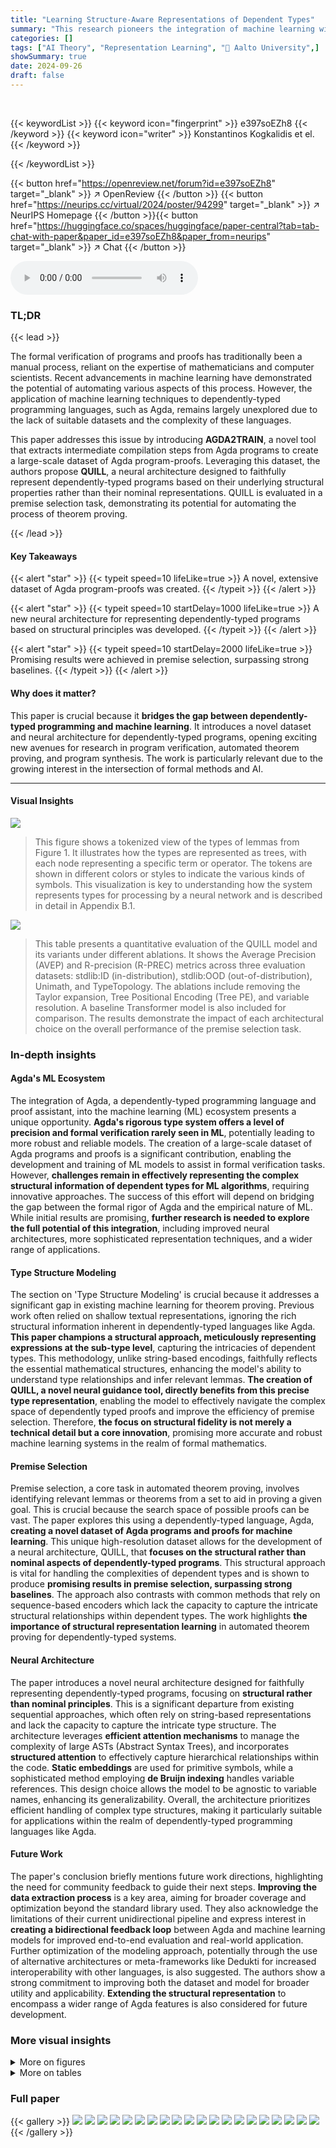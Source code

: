 ```yaml
---
title: "Learning Structure-Aware Representations of Dependent Types"
summary: "This research pioneers the integration of machine learning with the dependently-typed programming language Agda, introducing a novel dataset and neural architecture for faithful program representation..."
categories: []
tags: ["AI Theory", "Representation Learning", "🏢 Aalto University",]
showSummary: true
date: 2024-09-26
draft: false
---
```


<br>

{{< keywordList >}}
{{< keyword icon="fingerprint" >}} e397soEZh8 {{< /keyword >}}
{{< keyword icon="writer" >}} Konstantinos Kogkalidis et el. {{< /keyword >}}
 
{{< /keywordList >}}

{{< button href="https://openreview.net/forum?id=e397soEZh8" target="_blank" >}}
↗ OpenReview
{{< /button >}}
{{< button href="https://neurips.cc/virtual/2024/poster/94299" target="_blank" >}}
↗ NeurIPS Homepage
{{< /button >}}{{< button href="https://huggingface.co/spaces/huggingface/paper-central?tab=tab-chat-with-paper&paper_id=e397soEZh8&paper_from=neurips" target="_blank" >}}
↗ Chat
{{< /button >}}



<audio controls>
    <source src="https://ai-paper-reviewer.com/e397soEZh8/podcast.wav" type="audio/wav">
    Your browser does not support the audio element.
</audio>


### TL;DR


{{< lead >}}

The formal verification of programs and proofs has traditionally been a manual process, reliant on the expertise of mathematicians and computer scientists. Recent advancements in machine learning have demonstrated the potential of automating various aspects of this process. However, the application of machine learning techniques to dependently-typed programming languages, such as Agda, remains largely unexplored due to the lack of suitable datasets and the complexity of these languages.

This paper addresses this issue by introducing **AGDA2TRAIN**, a novel tool that extracts intermediate compilation steps from Agda programs to create a large-scale dataset of Agda program-proofs.  Leveraging this dataset, the authors propose **QUILL**, a neural architecture designed to faithfully represent dependently-typed programs based on their underlying structural properties rather than their nominal representations. QUILL is evaluated in a premise selection task, demonstrating its potential for automating the process of theorem proving.

{{< /lead >}}


#### Key Takeaways

{{< alert "star" >}}
{{< typeit speed=10 lifeLike=true >}} A novel, extensive dataset of Agda program-proofs was created. {{< /typeit >}}
{{< /alert >}}

{{< alert "star" >}}
{{< typeit speed=10 startDelay=1000 lifeLike=true >}} A new neural architecture for representing dependently-typed programs based on structural principles was developed. {{< /typeit >}}
{{< /alert >}}

{{< alert "star" >}}
{{< typeit speed=10 startDelay=2000 lifeLike=true >}} Promising results were achieved in premise selection, surpassing strong baselines. {{< /typeit >}}
{{< /alert >}}

#### Why does it matter?
This paper is crucial because it **bridges the gap between dependently-typed programming and machine learning**.  It introduces a novel dataset and neural architecture for dependently-typed programs, opening exciting new avenues for research in program verification, automated theorem proving, and program synthesis.  The work is particularly relevant due to the growing interest in the intersection of formal methods and AI.

------
#### Visual Insights



![](https://ai-paper-reviewer.com/e397soEZh8/figures_5_1.jpg)

> This figure shows a tokenized view of the types of lemmas from Figure 1.  It illustrates how the types are represented as trees, with each node representing a specific term or operator. The tokens are shown in different colors or styles to indicate the various kinds of symbols. This visualization is key to understanding how the system represents types for processing by a neural network and is described in detail in Appendix B.1. 





![](https://ai-paper-reviewer.com/e397soEZh8/tables_8_1.jpg)

> This table presents a quantitative evaluation of the QUILL model and its variants under different ablations.  It shows the Average Precision (AVEP) and R-precision (R-PREC) metrics across three evaluation datasets: stdlib:ID (in-distribution), stdlib:OOD (out-of-distribution), Unimath, and TypeTopology. The ablations include removing the Taylor expansion, Tree Positional Encoding (Tree PE), and variable resolution.  A baseline Transformer model is also included for comparison. The results demonstrate the impact of each architectural choice on the overall performance of the premise selection task.





### In-depth insights


#### Agda's ML Ecosystem
The integration of Agda, a dependently-typed programming language and proof assistant, into the machine learning (ML) ecosystem presents a unique opportunity.  **Agda's rigorous type system offers a level of precision and formal verification rarely seen in ML**, potentially leading to more robust and reliable models. The creation of a large-scale dataset of Agda programs and proofs is a significant contribution, enabling the development and training of ML models to assist in formal verification tasks. However, **challenges remain in effectively representing the complex structural information of dependent types for ML algorithms**, requiring innovative approaches.  The success of this effort will depend on bridging the gap between the formal rigor of Agda and the empirical nature of ML.  While initial results are promising, **further research is needed to explore the full potential of this integration**, including improved neural architectures, more sophisticated representation techniques, and a wider range of applications.

#### Type Structure Modeling
The section on 'Type Structure Modeling' is crucial because it addresses a significant gap in existing machine learning for theorem proving.  Previous work often relied on shallow textual representations, ignoring the rich structural information inherent in dependently-typed languages like Agda.  **This paper champions a structural approach, meticulously representing expressions at the sub-type level**, capturing the intricacies of dependent types.  This methodology, unlike string-based encodings, faithfully reflects the essential mathematical structures, enhancing the model's ability to understand type relationships and infer relevant lemmas. **The creation of QUILL, a novel neural guidance tool, directly benefits from this precise type representation**, enabling the model to effectively navigate the complex space of dependently typed proofs and improve the efficiency of premise selection.  Therefore, **the focus on structural fidelity is not merely a technical detail but a core innovation**, promising more accurate and robust machine learning systems in the realm of formal mathematics.

#### Premise Selection
Premise selection, a core task in automated theorem proving, involves identifying relevant lemmas or theorems from a set to aid in proving a given goal.  This is crucial because the search space of possible proofs can be vast.  The paper explores this using a dependently-typed language, Agda, **creating a novel dataset of Agda programs and proofs for machine learning**.  This unique high-resolution dataset allows for the development of a neural architecture, QUILL, that **focuses on the structural rather than nominal aspects of dependently-typed programs**. This structural approach is vital for handling the complexities of dependent types and is shown to produce **promising results in premise selection, surpassing strong baselines**. The approach also contrasts with common methods that rely on sequence-based encoders which lack the capacity to capture the intricate structural relationships within dependent types. The work highlights **the importance of structural representation learning** in automated theorem proving for dependently-typed systems.

#### Neural Architecture
The paper introduces a novel neural architecture designed for faithfully representing dependently-typed programs, focusing on **structural rather than nominal principles**.  This is a significant departure from existing sequential approaches, which often rely on string-based representations and lack the capacity to capture the intricate type structure.  The architecture leverages **efficient attention mechanisms** to manage the complexity of large ASTs (Abstract Syntax Trees), and incorporates **structured attention** to effectively capture hierarchical relationships within the code.  **Static embeddings** are used for primitive symbols, while a sophisticated method employing **de Bruijn indexing** handles variable references. This design choice allows the model to be agnostic to variable names, enhancing its generalizability.  Overall, the architecture prioritizes efficient handling of complex type structures, making it particularly suitable for applications within the realm of dependently-typed programming languages like Agda.

#### Future Work
The paper's conclusion briefly mentions future work directions, highlighting the need for community feedback to guide their next steps.  **Improving the data extraction process** is a key area, aiming for broader coverage and optimization beyond the standard library used.  They also acknowledge the limitations of their current unidirectional pipeline and express interest in **creating a bidirectional feedback loop** between Agda and machine learning models for improved end-to-end evaluation and real-world application.  Further optimization of the modeling approach, potentially through the use of alternative architectures or meta-frameworks like Dedukti for increased interoperability with other languages, is also suggested. The authors show a strong commitment to improving both the dataset and model for broader utility and applicability.  **Extending the structural representation** to encompass a wider range of Agda features is also considered for future development.


### More visual insights

<details>
<summary>More on figures
</summary>


![](https://ai-paper-reviewer.com/e397soEZh8/figures_7_1.jpg)

> This figure shows the empirical distributions of standardized scores for relevant and irrelevant lemmas from the stdlib:ID evaluation set.  The x-axis represents the standardized score, and the y-axis represents the density.  The distributions are visualized using kernel density estimation (KDE) plots, with relevant lemmas shown in green and irrelevant lemmas in beige.  The figure visually demonstrates the model's ability to distinguish between relevant and irrelevant lemmas, as evidenced by the clear separation between the distributions.  The small overlap between the distributions suggests that the model provides a relatively reliable separation.


![](https://ai-paper-reviewer.com/e397soEZh8/figures_12_1.jpg)

> This figure shows a subset of the JSON structure generated by the AGDA2TRAIN tool for the example Agda code in Figure 1.  It illustrates how the tool represents the program's structure, including global imports, local definitions (like the data type N and the addition function), and a private helper lemma (+-suc). It also highlights the representation of a 'hole' in the proof, showing its context, the goal to be proven, and the term used to fill the hole. This detailed representation at the sub-type level is key to the paper's approach.


![](https://ai-paper-reviewer.com/e397soEZh8/figures_14_1.jpg)

> This figure presents three sub-figures that show the distributions of several features of the extracted dataset. (a) shows the distribution of the number of imports, definitions and holes across all files. (b) shows the distribution of the lengths of type ASTs for lemmas and holes. (c) shows the distribution of lemma occurrences across all files, differentiated between imports and premises. These distributions are shown using histograms and kernel density estimates (KDE).


![](https://ai-paper-reviewer.com/e397soEZh8/figures_14_2.jpg)

> This figure presents three sub-figures showing the distribution of several features of the extracted dataset.  (a) shows the distribution of the number of imports, definitions, and holes across files. (b) shows the distribution of Abstract Syntax Tree (AST) lengths for lemmas and holes. (c) shows the distribution of lemma occurrence counts, both as imports and as premises used to fill holes.  These distributions are shown as histograms and kernel density estimates (KDEs), and log-transformed for better visualization. The distributions highlight the varying sizes and structures of the data, with some outliers for very large files and ASTs.


![](https://ai-paper-reviewer.com/e397soEZh8/figures_14_3.jpg)

> This figure shows three subplots visualizing the distributions of several key features of the extracted Agda data.  The first subplot (a) displays histograms and kernel density estimates (KDEs) for the counts of imports, definitions, and holes across files.  It's noteworthy that the distribution of holes is more evenly spread than the other two, while imports and definitions show a right skew, indicating some files have a significantly larger number of entries than most. The second subplot (b) presents histograms and KDEs of the Abstract Syntax Tree (AST) lengths for lemmas and holes. Again, a similar right-skew is observed, suggesting certain type definitions are considerably more complex than the majority.  Finally, subplot (c) illustrates the distribution of lemma occurrences as imports versus use as premises in proof attempts.  The distributions show that a small fraction of lemmas is repeatedly used across many files (as imports), while a much larger fraction of lemmas is infrequently used in the dataset.


</details>




<details>
<summary>More on tables
</summary>


![](https://ai-paper-reviewer.com/e397soEZh8/tables_15_1.jpg)
> This table presents a quantitative evaluation of the QUILL model's performance on premise selection tasks. It compares the model's performance across three different datasets (stdlib:ID, stdlib:OOD, Unimath, and TypeTopology), each representing a different level of difficulty and distribution of data. The table reports the Average Precision (AVEP) and R-Precision (R-PREC), which are standard metrics for ranking tasks, for different model variations with ablations to components of the architecture such as Taylor expansion, positional encoding, and variable resolution. The results show the effect of each component on overall performance across all datasets, highlighting the model's robustness and the importance of each architectural choice.

![](https://ai-paper-reviewer.com/e397soEZh8/tables_16_1.jpg)
> This table presents a quantitative evaluation of the QUILL model's performance on premise selection tasks across three different datasets: stdlib:ID (in-distribution), stdlib:OOD (out-of-distribution), Unimath, and TypeTopology.  The table shows the average precision (AVEP) and R-precision (R-PREC) metrics for the QUILL model under various ablations.  The ablations involve removing or modifying key components of the model, such as the Taylor expansion, tree positional encoding, and variable resolution. By comparing the performance of the full model against these ablated versions, the authors assess the contribution of each component to the overall performance. The results highlight the importance of each structural component of the model for achieving high performance.

</details>




### Full paper

{{< gallery >}}
<img src="https://ai-paper-reviewer.com/e397soEZh8/1.png" class="grid-w50 md:grid-w33 xl:grid-w25" />
<img src="https://ai-paper-reviewer.com/e397soEZh8/2.png" class="grid-w50 md:grid-w33 xl:grid-w25" />
<img src="https://ai-paper-reviewer.com/e397soEZh8/3.png" class="grid-w50 md:grid-w33 xl:grid-w25" />
<img src="https://ai-paper-reviewer.com/e397soEZh8/4.png" class="grid-w50 md:grid-w33 xl:grid-w25" />
<img src="https://ai-paper-reviewer.com/e397soEZh8/5.png" class="grid-w50 md:grid-w33 xl:grid-w25" />
<img src="https://ai-paper-reviewer.com/e397soEZh8/6.png" class="grid-w50 md:grid-w33 xl:grid-w25" />
<img src="https://ai-paper-reviewer.com/e397soEZh8/7.png" class="grid-w50 md:grid-w33 xl:grid-w25" />
<img src="https://ai-paper-reviewer.com/e397soEZh8/8.png" class="grid-w50 md:grid-w33 xl:grid-w25" />
<img src="https://ai-paper-reviewer.com/e397soEZh8/9.png" class="grid-w50 md:grid-w33 xl:grid-w25" />
<img src="https://ai-paper-reviewer.com/e397soEZh8/10.png" class="grid-w50 md:grid-w33 xl:grid-w25" />
<img src="https://ai-paper-reviewer.com/e397soEZh8/11.png" class="grid-w50 md:grid-w33 xl:grid-w25" />
<img src="https://ai-paper-reviewer.com/e397soEZh8/12.png" class="grid-w50 md:grid-w33 xl:grid-w25" />
<img src="https://ai-paper-reviewer.com/e397soEZh8/13.png" class="grid-w50 md:grid-w33 xl:grid-w25" />
<img src="https://ai-paper-reviewer.com/e397soEZh8/14.png" class="grid-w50 md:grid-w33 xl:grid-w25" />
<img src="https://ai-paper-reviewer.com/e397soEZh8/15.png" class="grid-w50 md:grid-w33 xl:grid-w25" />
<img src="https://ai-paper-reviewer.com/e397soEZh8/16.png" class="grid-w50 md:grid-w33 xl:grid-w25" />
<img src="https://ai-paper-reviewer.com/e397soEZh8/17.png" class="grid-w50 md:grid-w33 xl:grid-w25" />
<img src="https://ai-paper-reviewer.com/e397soEZh8/18.png" class="grid-w50 md:grid-w33 xl:grid-w25" />
<img src="https://ai-paper-reviewer.com/e397soEZh8/19.png" class="grid-w50 md:grid-w33 xl:grid-w25" />
<img src="https://ai-paper-reviewer.com/e397soEZh8/20.png" class="grid-w50 md:grid-w33 xl:grid-w25" />
{{< /gallery >}}